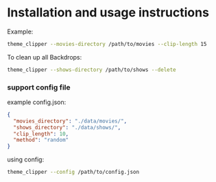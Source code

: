 # Installation and usage instructions


Example:

```bash
theme_clipper --movies-directory /path/to/movies --clip-length 15
```

To clean up all Backdrops:

```bash
theme_clipper --shows-directory /path/to/shows --delete
```

### support config file

example config.json:

```json
{
  "movies_directory": "./data/movies/",
  "shows_directory": "./data/shows/",
  "clip_length": 10,
  "method": "random"
}
```

using config:

```bash
theme_clipper --config /path/to/config.json
```